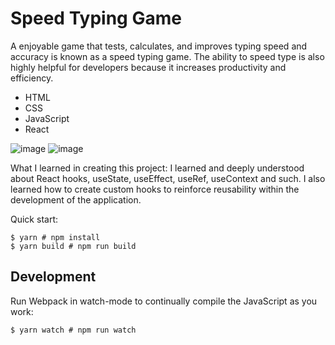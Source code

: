# Speed Typing Game

A enjoyable game that tests, calculates, and improves typing speed and accuracy is known as a speed typing game. The ability to speed type is also highly helpful for developers because it increases productivity and efficiency.

* HTML
* CSS
* JavaScript
* React

![image](https://user-images.githubusercontent.com/91674419/199276548-5e186874-f51a-49b3-934b-984f89f09634.png)
![image](https://user-images.githubusercontent.com/91674419/199276639-b8393702-f9ef-4cf2-aa83-8759b39cf382.png)


What I learned in creating this project:
  I learned and deeply understood about React hooks, useState, useEffect, useRef, useContext and such. I also learned how to create custom hooks to reinforce reusability within the development of the application. 

Quick start:

```
$ yarn # npm install
$ yarn build # npm run build
````

## Development

Run Webpack in watch-mode to continually compile the JavaScript as you work:

```
$ yarn watch # npm run watch
```

